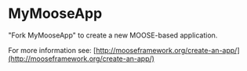 MyMooseApp
=====

"Fork MyMooseApp" to create a new MOOSE-based application.

For more information see: [http://mooseframework.org/create-an-app/](http://mooseframework.org/create-an-app/)
